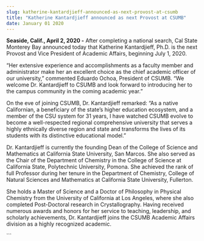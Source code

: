 ```yaml
---
slug: katherine-kantardjieff-announced-as-next-provost-at-csumb
title: "Katherine Kantardjieff announced as next Provost at CSUMB"
date: January 01 2020
---
```


 
<p>
  <b>Seaside, Calif., April 2, 2020 -</b> After completing a national search,
  Cal State Monterey Bay announced today that Katherine Kantardjieff, Ph.D. is
  the next Provost and Vice President of Academic Affairs, beginning July 1,
  2020.
</p>
<p>
  “Her extensive experience and accomplishments as a faculty member and
  administrator make her an excellent choice as the chief academic officer of
  our university,” commented Eduardo Ochoa, President of CSUMB. “We welcome Dr.
  Kantardjieff to CSUMB and look forward to introducing her to the campus
  community in the coming academic year.”
</p>
<p>
  On the eve of joining CSUMB, Dr. Kantardjieff remarked: “As a native
  Californian, a beneficiary of the state’s higher education ecosystem, and a
  member of the CSU system for 31 years, I have watched CSUMB evolve to become a
  well-respected regional comprehensive university that serves a highly
  ethnically diverse region and state and transforms the lives of its students
  with its distinctive educational model.”
</p>
<p>
  Dr. Kantardjieff is currently the founding Dean of the College of Science and
  Mathematics at California State University, San Marcos. She also served as the
  Chair of the Department of Chemistry in the College of Science at California
  State, Polytechnic University, Pomona. She achieved the rank of full Professor
  during her tenure in the Department of Chemistry, College of Natural Sciences
  and Mathematics at California State University, Fullerton.
</p>
<p>
  She holds a Master of Science and a Doctor of Philosophy in Physical Chemistry
  from the University of California at Los Angeles, where she also completed
  Post-Doctoral research in Crystallography. Having received numerous awards and
  honors for her service to teaching, leadership, and scholarly achievements,
  Dr. Kantardjieff joins the CSUMB Academic Affairs division as a highly
  recognized academic.
</p>
```
